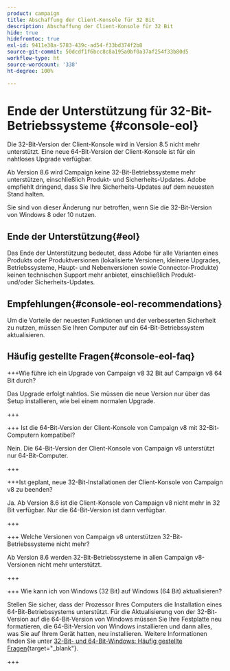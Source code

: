 ```yaml
---
product: campaign
title: Abschaffung der Client-Konsole für 32 Bit
description: Abschaffung der Client-Konsole für 32 Bit
hide: true
hidefromtoc: true
exl-id: 9411e38a-5783-439c-ad54-f33bd374f2b8
source-git-commit: 50dcdf1f6bcc8c8a195a0bf0a37af254f33b80d5
workflow-type: ht
source-wordcount: '338'
ht-degree: 100%

---
```


# Ende der Unterstützung für 32-Bit-Betriebssysteme {#console-eol}

Die 32-Bit-Version der Client-Konsole wird in Version 8.5 nicht mehr unterstützt. Eine neue 64-Bit-Version der Client-Konsole ist für ein nahtloses Upgrade verfügbar.

Ab Version 8.6 wird Campaign keine 32-Bit-Betriebssysteme mehr unterstützen, einschließlich Produkt- und Sicherheits-Updates. Adobe empfiehlt dringend, dass Sie Ihre Sicherheits-Updates auf dem neuesten Stand halten.

Sie sind von dieser Änderung nur betroffen, wenn Sie die 32-Bit-Version von Windows 8 oder 10 nutzen.

## Ende der Unterstützung{#eol}

Das Ende der Unterstützung bedeutet, dass Adobe für alle Varianten eines Produkts oder Produktversionen (lokalisierte Versionen, kleinere Upgrades, Betriebssysteme, Haupt- und Nebenversionen sowie Connector-Produkte) keinen technischen Support mehr anbietet, einschließlich Produkt- und/oder Sicherheits-Updates.

## Empfehlungen{#console-eol-recommendations}

Um die Vorteile der neuesten Funktionen und der verbesserten Sicherheit zu nutzen, müssen Sie Ihren Computer auf ein 64-Bit-Betriebssystem aktualisieren.

## Häufig gestellte Fragen{#console-eol-faq}

+++Wie führe ich ein Upgrade von Campaign v8 32 Bit auf Campaign v8 64 Bit durch?

Das Upgrade erfolgt nahtlos. Sie müssen die neue Version nur über das Setup installieren, wie bei einem normalen Upgrade.

+++

+++ Ist die 64-Bit-Version der Client-Konsole von Campaign v8 mit 32-Bit-Computern kompatibel?

Nein. Die 64-Bit-Version der Client-Konsole von Campaign v8 unterstützt nur 64-Bit-Computer.

+++

+++Ist geplant, neue 32-Bit-Installationen der Client-Konsole von Campaign v8 zu beenden?

Ja. Ab Version 8.6 ist die Client-Konsole von Campaign v8 nicht mehr in 32 Bit verfügbar. Nur die 64-Bit-Version ist dann verfügbar.

+++

+++ Welche Versionen von Campaign v8 unterstützen 32-Bit-Betriebssysteme nicht mehr?

Ab Version 8.6 werden 32-Bit-Betriebssysteme in allen Campaign v8-Versionen nicht mehr unterstützt.

+++

+++ Wie kann ich von Windows (32 Bit) auf Windows (64 Bit) aktualisieren?

Stellen Sie sicher, dass der Prozessor Ihres Computers die Installation eines 64-Bit-Betriebssystems unterstützt. Für die Aktualisierung von der 32-Bit-Version auf die 64-Bit-Version von Windows müssen Sie Ihre Festplatte neu formatieren, die 64-Bit-Version von Windows installieren und dann alles, was Sie auf Ihrem Gerät hatten, neu installieren. Weitere Informationen finden Sie unter [32-Bit- und 64-Bit-Windows: Häufig gestellte Fragen](https://support.microsoft.com/de-de/windows/32-bit-and-64-bit-windows-frequently-asked-questions-c6ca9541-8dce-4d48-0415-94a3faa2e13d){target="_blank"}.

+++

<!--
+++ How do I check if I am on a 32-bit computer or 64-bit?

**WINDOWS 10 AND WINDOWS 8.1**

1. Click the **Start** button, then select **Settings** > **System** > **About**.
1. Under **Device specifications**, see **System type**.

**WINDOWS 7**
1. Select the **Start** button, right-click **Computer** and select **Properties**.
1. Under **System**, see the system type.

For more information, see [32-bit and 64-bit Windows: Frequently asked questions](https://support.microsoft.com/en-us/windows/32-bit-and-64-bit-windows-frequently-asked-questions-c6ca9541-8dce-4d48-0415-94a3faa2e13d){target="_blank"}.

+++
-->
